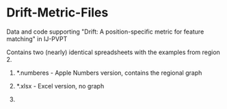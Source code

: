 # Drift-Metric-Files
Data and code supporting "Drift: A position-specific metric for feature matching" in IJ-PVPT

Contains two (nearly) identical spreadsheets with the examples from region 2.

1. \*.numberes - Apple Numbers version, contains the regional graph
2. \*.xlsx - Excel version, no graph

3. 
